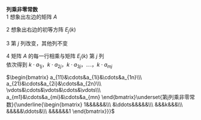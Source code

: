 **列乘非零常数**    
1 想象出左边的矩阵 $A$     
    
2 想象出右边的初等方阵 $E_j(k)$     
    
3 第 $j$ 列改变，其他列不变    
    
4 矩阵 $A$ 的每一行相乘与矩阵 $E_j(k)$ 第 $j$ 列    
依次得到 $k\cdot a_{1j}，k\cdot a_{2j}，k\cdot a_{3j}，\cdots，k\cdot a_{mj}$     
    
 $\begin{bmatrix}    
a_{11}&\cdots&a_{1i}&\cdots&a_{1n}\\\     
a_{21}&\cdots&a_{2i}&\cdots&a_{2n}\\\     
\vdots&\cdots&\vdots&\cdots&\vdots\\\     
a_{m1}&\cdots&a_{mi}&\cdots&a_{mn}    
\end{bmatrix}\underset{第j列乘非零常数}{\underline{\begin{bmatrix}    
1&&&&&&\\\     
&\ddots&&&&&\\\     
&&&k&&&\\\     
&&&&&\ddots&\\\     
&&&&&&1    
\end{bmatrix}}}$     
